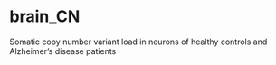 # brain_CN

Somatic copy number variant load in neurons of healthy controls and Alzheimer’s disease patients
